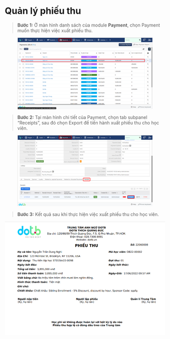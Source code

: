 # Quản lý phiếu thu

> **Bước 1:** Ở màn hình danh sách của module **Payment**, chọn Payment muốn thực hiện việc xuất phiếu thu.

<figure><img src="../../.gitbook/assets/image (61) (2).png" alt=""><figcaption></figcaption></figure>

> **Bước 2:** Tại màn hình chi tiết của Payment, chọn tab subpanel “Receipts”, sau đó chọn Export để tiến hành xuất phiếu thu cho học viên.

<figure><img src="../../.gitbook/assets/image (57).png" alt=""><figcaption></figcaption></figure>

> **Bước 3:** Kết quả sau khi thực hiện việc xuất phiếu thu cho học viên.

![](../../.gitbook/assets/phieuthu2.png)
